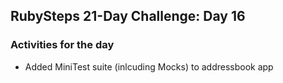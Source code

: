 ## RubySteps 21-Day Challenge: Day 16

### Activities for the day
* Added MiniTest suite (inlcuding Mocks) to addressbook app
